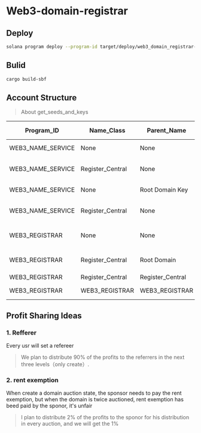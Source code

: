 # Web3-domain-registrar


## Deploy
```bash
solana program deploy --program-id target/deploy/web3_domain_registrar-keypair.json target/sbf-solana-solana/release/web3_domain_registrar.so  --use-rpc
```

## Bulid
```bash
cargo build-sbf
```

## Account Structure
> About get_seeds_and_keys

|       Program_ID  |       Name_Class  |       Parent_Name |   Domain Type |
|       ----------  |       ----------  |       ----------- |   ----------- |
|WEB3_NAME_SERVICE  |       None        |       None        |   Root Domain |
|WEB3_NAME_SERVICE  |       Register_Central        |       None        |   Root Domain Reverse|
|WEB3_NAME_SERVICE  |       None        |       Root Domain Key        |   Name Domain |
|WEB3_NAME_SERVICE  |       Register_Central        |       None        |   Name Domain Reverse |
|WEB3_REGISTRAR  |       None        |       None        |   Root State Account |
|WEB3_REGISTRAR |       Register_Central        |       Root Domain        |   Name State Account |
|WEB3_REGISTRAR  |       Register_Central        |       Register_Central        |   Vault |
|WEB3_REGISTRAR  |       WEB3_REGISTRAR        |       WEB3_REGISTRAR        |   Referrer Record |

## Profit Sharing Ideas

### 1. Refferer
Every usr will set a refereer 
> We plan to distribute 90% of the profits to the referrers in the next three levels（only create）.

### 2. rent exemption
When create a domain auction state, the sponsor needs to pay the rent exemption, but when the domain is twice auctioned, rent exemption has beed paid by the sponor, it's unfair
> I plan to distribute 2% of the profits to the sponor for his distribution in every auction, and we will get the 1%  

